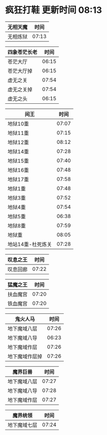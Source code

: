 # 疯狂打鞋 更新时间 08:13

| 无相天魔   | 时间    |
|--------|-------|
| 无相炼狱 | 07:13 |

| 四象苍茫长老   | 时间    |
|--------|-------|
| 苍茫大厅 | 06:15 |
| 苍茫大厅掉 | 06:15 |
| 虚无之关 | 07:54 |
| 虚无之关掉 | 07:54 |
| 虚无之头 | 06:15 |

| 间王   | 时间    |
|--------|-------|
| 地狱10重 | 07:07 |
| 地狱11重 | 07:15 |
| 地狱12重 | 08:12 |
| 地狱14重 | 07:28 |
| 地狱15重 | 07:40 |
| 地狱16重 | 07:48 |
| 地狱17重 | 07:58 |
| 地狱1重 | 07:48 |
| 地狱3重 | 07:52 |
| 地狱4重 | 07:54 |
| 地狱5重 | 06:38 |
| 地狱8重 | 07:59 |
| 地狱重 | 08:05 |
| 地站14重-杜死炼关 | 07:28 |

| 叹息之王   | 时间    |
|--------|-------|
| 叹息回廊 | 07:22 |

| 猛魔之王   | 时间    |
|--------|-------|
| 扶血魔宫 | 07:20 |
| 铁血魔宫 | 07:20 |

| 鬼火人马   | 时间    |
|--------|-------|
| 地下魔域八层 | 07:26 |
| 地下魔域八导 | 06:23 |
| 地下魔域作层 | 07:26 |
| 地下魔域作层掉 | 07:26 |

| 魔界巨兽   | 时间    |
|--------|-------|
| 地下魔域八层 | 07:27 |
| 地下魔域八导 | 07:28 |
| 地下魔域作层 | 07:27 |

| 魔界统领   | 时间    |
|--------|-------|
| 地下魔域七层 | 07:24 |